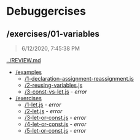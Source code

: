 # Debuggercises 

## /exercises/01-variables 

> 6/12/2020, 7:45:38 PM 

[../REVIEW.md](../REVIEW.md)

- [/examples](./examples/REVIEW.md)
  - [/1-declaration-assignment-reassignment.js](./examples/REVIEW.md#1-declaration-assignment-reassignmentjs)  
  - [/2-reusing-variables.js](./examples/REVIEW.md#2-reusing-variablesjs)  
  - [/3-const-vs-let.js](./examples/REVIEW.md#3-const-vs-letjs) - _error_ 
- [/exercises](./exercises/REVIEW.md)
  - [/1-let.js](./exercises/REVIEW.md#1-letjs) - _error_ 
  - [/2-let.js](./exercises/REVIEW.md#2-letjs) - _error_ 
  - [/3-let-or-const.js](./exercises/REVIEW.md#3-let-or-constjs) - _error_ 
  - [/4-let-or-const.js](./exercises/REVIEW.md#4-let-or-constjs) - _error_ 
  - [/5-let-or-const.js](./exercises/REVIEW.md#5-let-or-constjs) - _error_ 

